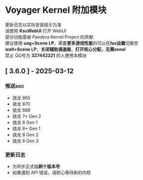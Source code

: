 # Voyager Kernel 附加模块
更新日志以实际安装提示为准  
请使用 **KsuWebUI** 打开 WebUI  
部分功能感谢 Pandora Kernel Project 的贡献  
建议使用 **uag+Scene LP**，需要**更多游戏性能**的可以在**fas设置**切换至**walt+Scene LP**，**关闭辅助调速器**，**打开核心分配，无需asoul**  
禁止 QQ号为 **327442221** 的人使用本模块

## [ 3.6.0 ] - 2025-03-12

### 推送soc

- 骁龙 865
- 骁龙 870
- 骁龙 888
- 骁龙 7+ Gen 2
- 骁龙 8 Gen 1
- 骁龙 8+ Gen 1
- 骁龙 8 Gen 2
- 骁龙 8 Gen 3

### 更新日志

- 为同步正式版**刷个版本号**
- 如果遇到 API 错误，请耐心等待新的内核
